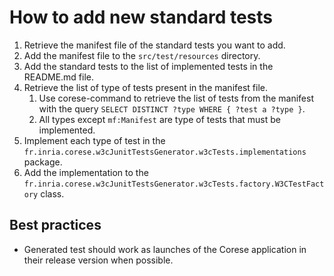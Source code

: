 # How to add new standard tests

1. Retrieve the manifest file of the standard tests you want to add.
2. Add the manifest file to the `src/test/resources` directory.
3. Add the standard tests to the list of implemented tests in the README.md file.
4. Retrieve the list of type of tests present in the manifest file.
   1. Use corese-command to retrieve the list of tests from the manifest with the query `SELECT DISTINCT ?type WHERE { ?test a ?type }`.
   2. All types except `mf:Manifest` are type of tests that must be implemented.
5. Implement each type of test in the `fr.inria.corese.w3cJunitTestsGenerator.w3cTests.implementations` package.
6. Add the implementation to the `fr.inria.corese.w3cJunitTestsGenerator.w3cTests.factory.W3CTestFactory` class.

## Best practices

- Generated test should work as launches of the Corese application in their release version when possible.